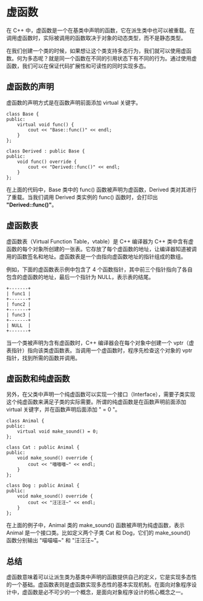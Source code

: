 # 虚函数

在 C++ 中，虚函数是一个在基类中声明的函数，它在派生类中也可以被重载。在调用虚函数时，实际被调用的函数取决于对象的动态类型，而不是静态类型。

在我们创建一个类的时候，如果想让这个类支持多态行为，我们就可以使用虚函数。何为多态呢？就是同一个函数在不同的引用状态下有不同的行为。通过使用虚函数，我们可以在保证代码扩展性和可读性的同时实现多态。

## 虚函数的声明

虚函数的声明方式是在函数声明前面添加 virtual 关键字。

```
class Base {
public:
    virtual void func() {
        cout << "Base::func()" << endl;
    }
};

class Derived : public Base {
public:
    void func() override {
        cout << "Derived::func()" << endl;
    }
};
```

在上面的代码中，Base 类中的 func() 函数被声明为虚函数，Derived 类对其进行了重载。当我们调用 Derived 类实例的 func() 函数时，会打印出 **"Derived::func()"**。

## 虚函数表

虚函数表（Virtual Function Table，vtable）是 C++ 编译器为 C++ 类中含有虚函数的每个对象所创建的一张表。它存放了每个虚函数的地址，让编译器知道被调用的函数签名和地址。虚函数表是一个由指向虚函数地址的指针组成的数组。

例如，下面的虚函数表示例中包含了 4 个函数指针，其中前三个指针指向了各自包含的虚函数的地址，最后一个指针为 NULL，表示表的结尾。

```
+-------+
| func1 |
+-------+
| func2 |
+-------+
| func3 |
+-------+
| NULL  |
+-------+
```

当一个类被声明为含有虚函数时，C++ 编译器会在每个对象中创建一个 vptr（虚表指针）指向该类虚函数表。当调用一个虚函数时，程序先检查这个对象的 vptr 指针，找到所需的函数并调用。

## 虚函数和纯虚函数

另外，在父类中声明一个纯虚函数可以实现一个接口（Interface），需要子类实现这个纯虚函数来满足子类的实际需要。所谓的纯虚函数是在函数声明前面添加 virtual 关键字，并在函数声明后面添加 " = 0 "。

```
class Animal {
public:
    virtual void make_sound() = 0;
};

class Cat : public Animal {
public:
    void make_sound() override {
        cout << "喵喵喵~" << endl;
    }
};

class Dog : public Animal {
public:
    void make_sound() override {
        cout << "汪汪汪~" << endl;
    }
};
```

在上面的例子中，Animal 类的 make_sound() 函数被声明为纯虚函数，表示 Animal 是一个接口类。比如定义两个子类 Cat 和 Dog，它们的 make_sound() 函数分别输出 "喵喵喵~" 和 "汪汪汪~"。

## 总结

虚函数意味着可以让派生类为基类中声明的函数提供自己的定义，它是实现多态性的一个基础。虚函数表则是虚函数实现多态性的基本实现机制。在面向对象程序设计中，虚函数是必不可少的一个概念，是面向对象程序设计的核心概念之一。